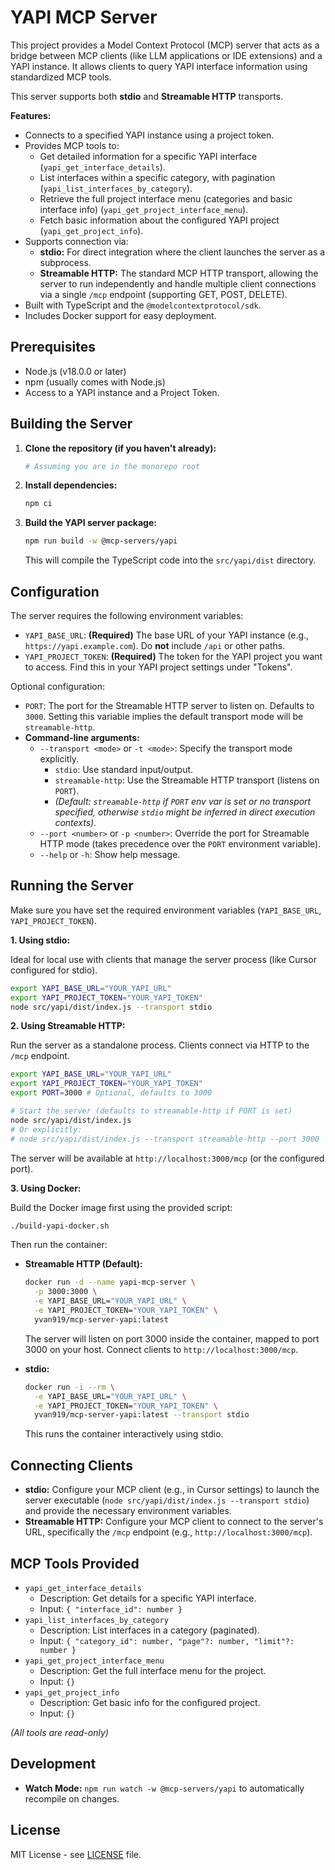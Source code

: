 # YAPI MCP Server

This project provides a Model Context Protocol (MCP) server that acts as a bridge between MCP clients (like LLM applications or IDE extensions) and a YAPI instance. It allows clients to query YAPI interface information using standardized MCP tools.

This server supports both **stdio** and **Streamable HTTP** transports.

**Features:**

*   Connects to a specified YAPI instance using a project token.
*   Provides MCP tools to:
    *   Get detailed information for a specific YAPI interface (`yapi_get_interface_details`).
    *   List interfaces within a specific category, with pagination (`yapi_list_interfaces_by_category`).
    *   Retrieve the full project interface menu (categories and basic interface info) (`yapi_get_project_interface_menu`).
    *   Fetch basic information about the configured YAPI project (`yapi_get_project_info`).
*   Supports connection via:
    *   **stdio:** For direct integration where the client launches the server as a subprocess.
    *   **Streamable HTTP:** The standard MCP HTTP transport, allowing the server to run independently and handle multiple client connections via a single `/mcp` endpoint (supporting GET, POST, DELETE).
*   Built with TypeScript and the `@modelcontextprotocol/sdk`.
*   Includes Docker support for easy deployment.

## Prerequisites

*   Node.js (v18.0.0 or later)
*   npm (usually comes with Node.js)
*   Access to a YAPI instance and a Project Token.

## Building the Server

1.  **Clone the repository (if you haven't already):**
    ```bash
    # Assuming you are in the monorepo root
    ```
2.  **Install dependencies:**
    ```bash
    npm ci
    ```
3.  **Build the YAPI server package:**
    ```bash
    npm run build -w @mcp-servers/yapi
    ```
    This will compile the TypeScript code into the `src/yapi/dist` directory.

## Configuration

The server requires the following environment variables:

*   `YAPI_BASE_URL`: **(Required)** The base URL of your YAPI instance (e.g., `https://yapi.example.com`). Do **not** include `/api` or other paths.
*   `YAPI_PROJECT_TOKEN`: **(Required)** The token for the YAPI project you want to access. Find this in your YAPI project settings under "Tokens".

Optional configuration:

*   `PORT`: The port for the Streamable HTTP server to listen on. Defaults to `3000`. Setting this variable implies the default transport mode will be `streamable-http`.
*   **Command-line arguments:**
    *   `--transport <mode>` or `-t <mode>`: Specify the transport mode explicitly.
        *   `stdio`: Use standard input/output.
        *   `streamable-http`: Use the Streamable HTTP transport (listens on `PORT`).
        *   *(Default: `streamable-http` if `PORT` env var is set or no transport specified, otherwise `stdio` might be inferred in direct execution contexts).*
    *   `--port <number>` or `-p <number>`: Override the port for Streamable HTTP mode (takes precedence over the `PORT` environment variable).
    *   `--help` or `-h`: Show help message.

## Running the Server

Make sure you have set the required environment variables (`YAPI_BASE_URL`, `YAPI_PROJECT_TOKEN`).

**1. Using stdio:**

   Ideal for local use with clients that manage the server process (like Cursor configured for stdio).

   ```bash
   export YAPI_BASE_URL="YOUR_YAPI_URL"
   export YAPI_PROJECT_TOKEN="YOUR_YAPI_TOKEN"
   node src/yapi/dist/index.js --transport stdio
   ```

**2. Using Streamable HTTP:**

   Run the server as a standalone process. Clients connect via HTTP to the `/mcp` endpoint.

   ```bash
   export YAPI_BASE_URL="YOUR_YAPI_URL"
   export YAPI_PROJECT_TOKEN="YOUR_YAPI_TOKEN"
   export PORT=3000 # Optional, defaults to 3000

   # Start the server (defaults to streamable-http if PORT is set)
   node src/yapi/dist/index.js
   # Or explicitly:
   # node src/yapi/dist/index.js --transport streamable-http --port 3000
   ```

   The server will be available at `http://localhost:3000/mcp` (or the configured port).

**3. Using Docker:**

   Build the Docker image first using the provided script:

   ```bash
   ./build-yapi-docker.sh
   ```

   Then run the container:

   *   **Streamable HTTP (Default):**
       ```bash
       docker run -d --name yapi-mcp-server \
         -p 3000:3000 \
         -e YAPI_BASE_URL="YOUR_YAPI_URL" \
         -e YAPI_PROJECT_TOKEN="YOUR_YAPI_TOKEN" \
         yvan919/mcp-server-yapi:latest
       ```
       The server will listen on port 3000 inside the container, mapped to port 3000 on your host. Connect clients to `http://localhost:3000/mcp`.

   *   **stdio:**
       ```bash
       docker run -i --rm \
         -e YAPI_BASE_URL="YOUR_YAPI_URL" \
         -e YAPI_PROJECT_TOKEN="YOUR_YAPI_TOKEN" \
         yvan919/mcp-server-yapi:latest --transport stdio
       ```
       This runs the container interactively using stdio.

## Connecting Clients

*   **stdio:** Configure your MCP client (e.g., in Cursor settings) to launch the server executable (`node src/yapi/dist/index.js --transport stdio`) and provide the necessary environment variables.
*   **Streamable HTTP:** Configure your MCP client to connect to the server's URL, specifically the `/mcp` endpoint (e.g., `http://localhost:3000/mcp`).

## MCP Tools Provided

*   `yapi_get_interface_details`
    *   Description: Get details for a specific YAPI interface.
    *   Input: `{ "interface_id": number }`
*   `yapi_list_interfaces_by_category`
    *   Description: List interfaces in a category (paginated).
    *   Input: `{ "category_id": number, "page"?: number, "limit"?: number }`
*   `yapi_get_project_interface_menu`
    *   Description: Get the full interface menu for the project.
    *   Input: `{}`
*   `yapi_get_project_info`
    *   Description: Get basic info for the configured project.
    *   Input: `{}`

*(All tools are read-only)*

## Development

*   **Watch Mode:** `npm run watch -w @mcp-servers/yapi` to automatically recompile on changes.

## License

MIT License - see [LICENSE](../LICENSE) file.